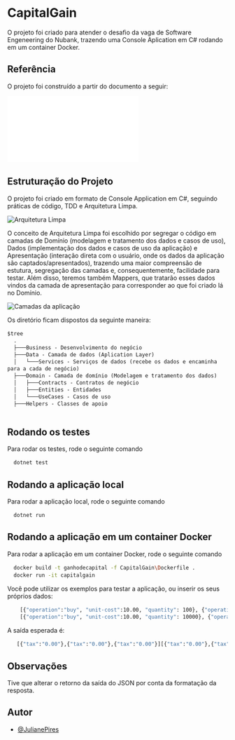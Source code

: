 ﻿# CapitalGain

O projeto foi criado para atender o desafio da vaga de Software Engeneering do Nubank, trazendo uma Console Aplication
em C# rodando em um container Docker.

## Referência

O projeto foi construído a partir do documento a seguir:

![Desafio Nubank PDF](./Assets/Code_Challenge__Ganho_de_Capital_ptbr.pdf)

## Estruturação do Projeto

O projeto foi criado em formato de Console Application em C#, seguindo práticas de código, TDD e Arquitetura Limpa.

![Arquitetura Limpa](https://miro.medium.com/v2/resize:fit:1400/1*kr_9fUVjtMI56OlSj2fGMQ.png)

O conceito de Arquitetura Limpa foi escolhido por segregar o código em camadas de Domínio (modelagem e tratamento dos
dados e casos de uso), Dados (implementação dos dados e casos de uso da aplicação) e Apresentação (interação direta com
o usuário, onde os dados da aplicação são captados/apresentados), trazendo uma maior compreensão de estutura, segregação
das camadas e, consequentemente, facilidade para testar. Além disso, teremos também Mappers, que tratarão esses dados
vindos da camada de apresentação para corresponder ao que foi criado lá no Domínio.

![Camadas da aplicação](https://miro.medium.com/v2/resize:fit:640/format:webp/1*E_cnDk6Pdiz5-OjD3nuGPQ.png)

Os diretório ficam dispostos da seguinte maneira:

```shell
$tree
  .
  ├───Business - Desenvolvimento do negócio
  ├───Data - Camada de dados (Aplication Layer)
  │   └───Services - Serviços de dados (recebe os dados e encaminha para a cada de negócio)
  ├───Domain - Camada de domínio (Modelagem e tratamento dos dados)
  │   ├───Contracts - Contratos de negócio
  │   ├───Entities - Entidades
  │   └───UseCases - Casos de uso
  ├───Helpers - Classes de apoio
    
```

## Rodando os testes

Para rodar os testes, rode o seguinte comando

```bash
  dotnet test
```

## Rodando a aplicação local

Para rodar a aplicação local, rode o seguinte comando

```bash
  dotnet run
```

## Rodando a aplicação em um container Docker

Para rodar a aplicação em um container Docker, rode o seguinte comando

```bash
  docker build -t ganhodecapital -f CapitalGain\Dockerfile .
  docker run -it capitalgain
```

Você pode utilizar os exemplos para testar a aplicação, ou inserir os seus próprios dados:

```bash
    [{"operation":"buy", "unit-cost":10.00, "quantity": 100}, {"operation":"sell", "unit-cost":15.00, "quantity": 50}, {"operation":"sell", "unit-cost":15.00, "quantity": 50}]
    [{"operation":"buy", "unit-cost":10.00, "quantity": 10000}, {"operation":"sell", "unit-cost":20.00, "quantity": 5000}, {"operation":"sell", "unit-cost":5.00, "quantity": 5000}]
```

A saída esperada é:

```bash
   [{"tax":"0.00"},{"tax":"0.00"},{"tax":"0.00"}][{"tax":"0.00"},{"tax":"10000.00"},{"tax":"0.00"}]
```

## Observações

Tive que alterar o retorno da saída do JSON por conta da formatação da resposta.

## Autor

- [@JulianePires](https://www.github.com/JulianePires)
```